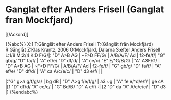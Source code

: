 # Ganglat efter Anders Frisell (Ganglat fran Mockfjard)

[[!Ackord]]

{%abc%}
X:1
T:Gånglåt efter Anders Frisell 
T:(Gånglåt från Mockfjärd)
R:Gånglåt
Z:Klas Krantz, 2006
O:Mockfjärd, Dalarna
S:efter Anders Frisell
L:1/8
M:2/4
K:D
F/G/|: "D" A>B AG | ~F>D FF/G/ | A/B/A/F/ Ad | f2-fe/f/|
"G" gb/g/ "D" fa/f/ | "A" ef/e/ "D" df/d/ | "A" ce/c/ "E" E/^G/B/G/ | "A" A3F/G/ |
"D" A>B AG | ~F>D FF/G/ | A/B/A/F/ Ad | f2-fe/f/ |
"G" gb/g/ "D" fa/f/ | "A" ef/e/ "D" df/d/ | "A" ca A/c/e/c/ | "D" d3 e/f/ ||

|:"G" g>a g/f/g/a/ | bg dB | "D" A>g f/e/f/g/ | a3 ~g | "A" fe e/^d/e/f/ |
ge cA |[1 "D" df/d/ "A" ce/c/ | "G" Bd/B/ "D" A e/f/ :| [2 "D" da "A" A/c/e/c/ | "D" d3 |]
{%endabc%}

